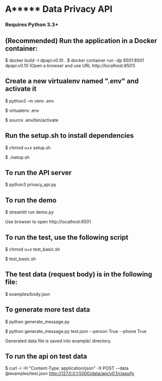 # A***** Data Privacy API

### Requires Python 3.3+

## (Recommended) Run the application in a Docker container:
$ docker build -t dpapi:v0.10 .
$ docker container run -dp 8501:8501 dpapi:v0.10
(Open a browser and use URL http://localhost:8501) 

## Create a new virtualenv named ".env" and activate it

$ python3 -m venv .env

$ virtualenv .env

$ source .env/bin/activate

## Run the setup.sh to install dependencies

$ chmod u+x setup.sh

$ ./setup.sh

## To run the API server
$ python3 privacy_api.py

## To run the demo
$ streamlit run demo.py 

Use browser to open http://localhost:8501

## To run the test, use the following script

$ chmod u+x test_basic.sh

$ test_basic.sh

## The test data (request body) is in the following file:
$ examples/body.json

## To generate more test data

$ python generate_message.py 

$ python generate_message.py test.json --person True --phone True

Generated data file is saved into example/ directory.

## To run the api on test data
$ curl -i -H "Content-Type: application/json" -X POST --data @examples/test.json http://127.0.0.1:5000/data/api/v0.1/classify
